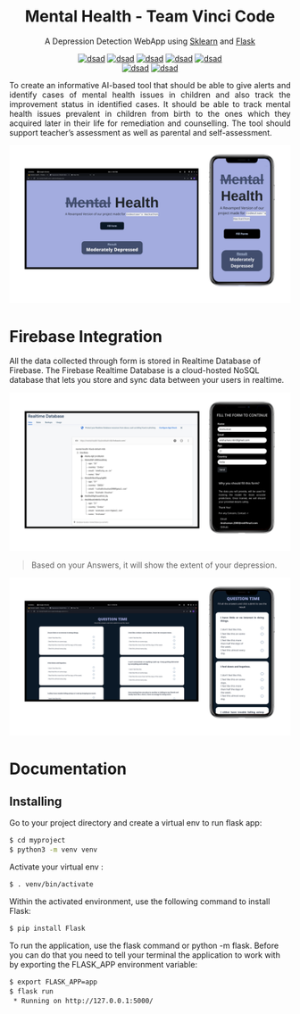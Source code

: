 
<p align="center">
  <a>
    <h1 align="center">Mental Health - Team Vinci Code</h1>
    <p align="center">A Depression Detection WebApp using <a href="https://scikit-learn.org/stable/">Sklearn</a> and <a href="https://flask.palletsprojects.com/en/2.0.x/">Flask</a></p>
  </a>
</p>

<div align="center">

[![dsad](https://img.shields.io/badge/python-2.8.2-blueviolet.svg?style=for-the-badge)](https://www.python.org/)
[![dsad](https://img.shields.io/badge/Gunicorn-server-brightgreen.svg?style=for-the-badge)](https://gunicorn.org/)
[![dsad](https://img.shields.io/badge/Flask-Deployment-brightgreen.svg?style=for-the-badge)](https://flask.palletsprojects.com/en/2.0.x/)
[![dsad](https://img.shields.io/badge/Javascript-Website-brightgreen.svg?style=for-the-badge)](https://developer.mozilla.org/en-US/docs/Web/JavaScript)
[![dsad](https://img.shields.io/badge/Sklearn-Training-brightgreen.svg?style=for-the-badge)](https://scikit-learn.org/stable/)    
[![dsad](https://img.shields.io/badge/Panda-Data_Analysis-brightgreen.svg?style=for-the-badge)](https://www.w3schools.com/python/pandas/default.asp)
[![dsad](https://img.shields.io/badge/Firebase-Realtime_Database-brightgreen.svg?style=for-the-badge)](https://firebase.google.com/?gclid=CjwKCAiAjoeRBhAJEiwAYY3nDB14zlhMZWk1DwLCUqBAe2-NluQew_fKtIZEzNfYav_C-MzRxPDOPhoC-RUQAvD_BwE&gclsrc=aw.ds)

    
</div>

<div style="text-align: justify">
    
To create an informative AI-based tool that should be able to give alerts and identify cases of mental health issues in children and also track the improvement status in identified cases. It should be able to track mental health issues prevalent in children from birth to the ones which they acquired later in their life for remediation and counselling. The tool should support teacher’s assessment as well as parental and self-assessment.
    
</div>

![App Screenshot](Screenshots/Result.png)

<p align="center">
  <a>
    <h1 align="left">Firebase Integration</h1>
    <p align="left">All the data collected through form is stored in Realtime Database of Firebase. The Firebase Realtime Database is a cloud-hosted NoSQL database that lets you store and sync data between your users in realtime.</p>
  </a>
</p>

![App Screenshot](Screenshots/Firebase.png)

> Based on your Answers, it will show the extent of your depression. 

![App Screenshot](Screenshots/Questions.png)


# Documentation

## Installing

Go to your project directory and create a virtual env to run flask app:

```sh
$ cd myproject
$ python3 -m venv venv
```
Activate your virtual env :

```sh
$ . venv/bin/activate
```
Within the activated environment, use the following command to install Flask:

```sh
$ pip install Flask
```
To run the application, use the flask command or python -m flask. Before you can do that you need to tell your terminal the application to work with by exporting the FLASK_APP environment variable:

```sh
$ export FLASK_APP=app
$ flask run
 * Running on http://127.0.0.1:5000/
```
